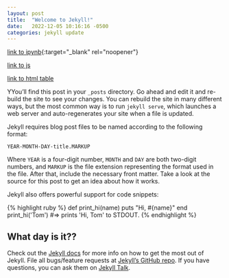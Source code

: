 ```yaml
---
layout: post
title:  "Welcome to Jekyll!"
date:   2022-12-05 10:16:16 -0500
categories: jekyll update
---
```


[link to ipynb](https://nbviewer.org/github/jakevdp/PythonDataScienceHandbook/blob/master/notebooks/02.00-Introduction-to-NumPy.ipynb){:target="_blank" rel="noopener"}

[link to js]({{baseurl}}/codemotes/searchNoMap_backup04111033.htm)

[link to html table]({{baseurl}}/codemotes/htmlTable.htm)

YYou’ll find this post in your `_posts` directory. Go ahead and edit it and re-build the site to see your changes. You can rebuild the site in many different ways, but the most common way is to run `jekyll serve`, which launches a web server and auto-regenerates your site when a file is updated.

Jekyll requires blog post files to be named according to the following format:

`YEAR-MONTH-DAY-title.MARKUP`

Where `YEAR` is a four-digit number, `MONTH` and `DAY` are both two-digit numbers, and `MARKUP` is the file extension representing the format used in the file. After that, include the necessary front matter. Take a look at the source for this post to get an idea about how it works.

Jekyll also offers powerful support for code snippets:

{% highlight ruby %}
def print_hi(name)
  puts "Hi, #{name}"
end
print_hi('Tom')
#=> prints 'Hi, Tom' to STDOUT.
{% endhighlight %}

<h2>What day is it??</h2>

<p id="demo"></p>



Check out the [Jekyll docs][jekyll-docs] for more info on how to get the most out of Jekyll. File all bugs/feature requests at [Jekyll’s GitHub repo][jekyll-gh]. If you have questions, you can ask them on [Jekyll Talk][jekyll-talk].

[jekyll-docs]: https://jekyllrb.com/docs/home
[jekyll-gh]:   https://github.com/jekyll/jekyll
[jekyll-talk]: https://talk.jekyllrb.com/
